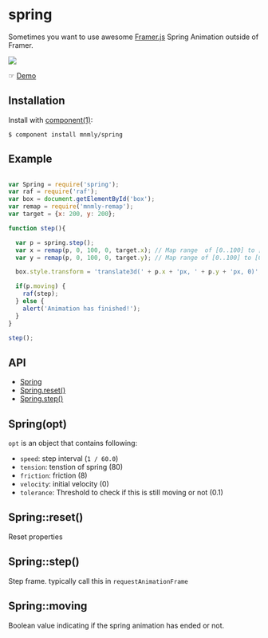 
# spring

  Sometimes you want to use awesome [Framer.js](http://framerjs.com) Spring Animation outside of Framer.

  ![](http://c.mnmly.com/VtzI/spring.gif)

  ☞ [Demo](http://mnmly.github.io/spring)
  

## Installation

  Install with [component(1)](http://component.io):

    $ component install mnmly/spring


## Example
```javascript

var Spring = require('spring');
var raf = require('raf');
var box = document.getElementById('box');
var remap = require('mnmly-remap');
var target = {x: 200, y: 200};

function step(){

  var p = spring.step();
  var x = remap(p, 0, 100, 0, target.x); // Map range  of [0..100] to [0..target.x]
  var y = remap(p, 0, 100, 0, target.y); // Map range of [0..100] to [0..target.y]

  box.style.transform = 'translate3d(' + p.x + 'px, ' + p.y + 'px, 0)';

  if(p.moving) {
    raf(step);
  } else {
    alert('Animation has finished!');
  }
}

step();
```
  

## API
  - [Spring](#spring)
  - [Spring.reset()](#springreset)
  - [Spring.step()](#springstep)

## Spring(opt)

  `opt` is an object that contains following:

  - `speed`: step interval (`1 / 60.0`)
  - `tension`: tenstion of spring (80)
  - `friction`: friction (8)
  - `velocity`: initial velocity (0)
  - `tolerance`: Threshold to check if this is still moving or not (0.1)

## Spring::reset()

  Reset properties

## Spring::step()

  Step frame. typically call this in `requestAnimationFrame`

## Spring::moving
  Boolean value indicating if the spring animation has ended or not.
